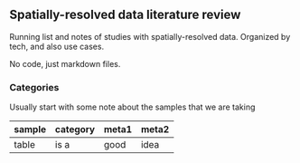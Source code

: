 ## Spatially-resolved data literature review

Running list and notes of studies with spatially-resolved data. Organized by tech, and also use cases.

No code, just markdown files.

### Categories 

Usually start with some note about the samples that we are taking

|sample|category|meta1|meta2|
|------|--------|-----|-----|
|table |is a    |good |idea |